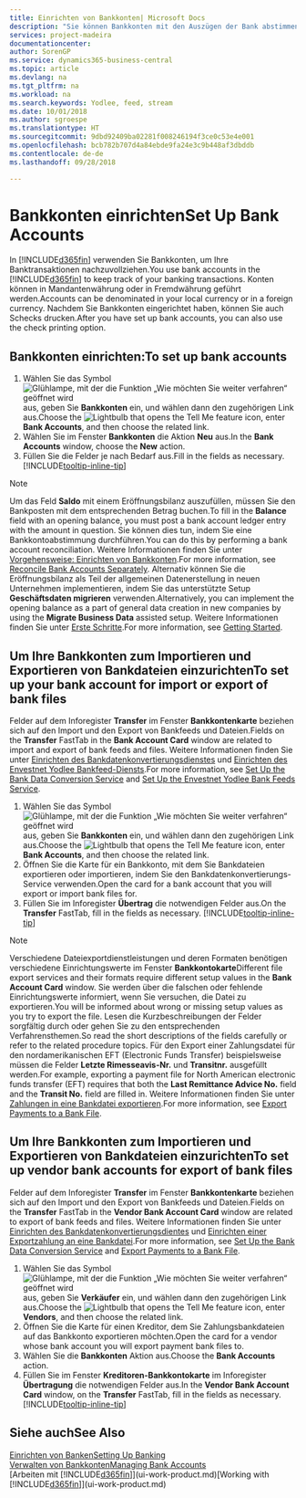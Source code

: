 ```yaml
---
title: Einrichten von Bankkonten| Microsoft Docs
description: "Sie können Bankkonten mit den Auszügen der Bank abstimmen."
services: project-madeira
documentationcenter: 
author: SorenGP
ms.service: dynamics365-business-central
ms.topic: article
ms.devlang: na
ms.tgt_pltfrm: na
ms.workload: na
ms.search.keywords: Yodlee, feed, stream
ms.date: 10/01/2018
ms.author: sgroespe
ms.translationtype: HT
ms.sourcegitcommit: 9dbd92409ba02281f008246194f3ce0c53e4e001
ms.openlocfilehash: bcb782b707d4a84ebde9fa24e3c9b448af3dbddb
ms.contentlocale: de-de
ms.lasthandoff: 09/28/2018

---
```

# <a name="set-up-bank-accounts"></a><span data-ttu-id="dfd62-103">Bankkonten einrichten</span><span class="sxs-lookup"><span data-stu-id="dfd62-103">Set Up Bank Accounts</span></span>
<span data-ttu-id="dfd62-104">In [!INCLUDE[d365fin](includes/d365fin_md.md)] verwenden Sie Bankkonten, um Ihre Banktransaktionen nachzuvollziehen.</span><span class="sxs-lookup"><span data-stu-id="dfd62-104">You use bank accounts in the [!INCLUDE[d365fin](includes/d365fin_md.md)] to keep track of your banking transactions.</span></span> <span data-ttu-id="dfd62-105">Konten können in Mandantenwährung oder in Fremdwährung geführt werden.</span><span class="sxs-lookup"><span data-stu-id="dfd62-105">Accounts can be denominated in your local currency or in a foreign currency.</span></span> <span data-ttu-id="dfd62-106">Nachdem Sie Bankkonten eingerichtet haben, können Sie auch Schecks drucken.</span><span class="sxs-lookup"><span data-stu-id="dfd62-106">After you have set up bank accounts, you can also use the check printing option.</span></span>

## <a name="to-set-up-bank-accounts"></a><span data-ttu-id="dfd62-107">Bankkonten einrichten:</span><span class="sxs-lookup"><span data-stu-id="dfd62-107">To set up bank accounts</span></span>
1. <span data-ttu-id="dfd62-108">Wählen Sie das Symbol ![Glühlampe, mit der die Funktion „Wie möchten Sie weiter verfahren“ geöffnet wird](media/ui-search/search_small.png "Wie möchten Sie weiter verfahren?") aus, geben Sie **Bankkonten** ein, und wählen dann den zugehörigen Link aus.</span><span class="sxs-lookup"><span data-stu-id="dfd62-108">Choose the ![Lightbulb that opens the Tell Me feature](media/ui-search/search_small.png "Tell me what you want to do") icon, enter **Bank Accounts**, and then choose the related link.</span></span>
2. <span data-ttu-id="dfd62-109">Wählen Sie im Fenster **Bankkonten** die Aktion **Neu** aus.</span><span class="sxs-lookup"><span data-stu-id="dfd62-109">In the **Bank Accounts** window, choose the **New** action.</span></span>
3. <span data-ttu-id="dfd62-110">Füllen Sie die Felder je nach Bedarf aus.</span><span class="sxs-lookup"><span data-stu-id="dfd62-110">Fill in the fields as necessary.</span></span> [!INCLUDE[tooltip-inline-tip](includes/tooltip-inline-tip_md.md)]

> [!NOTE]
> <span data-ttu-id="dfd62-111">Um das Feld **Saldo** mit einem Eröffnungsbilanz auszufüllen, müssen Sie den Bankposten mit dem entsprechenden Betrag buchen.</span><span class="sxs-lookup"><span data-stu-id="dfd62-111">To fill in the **Balance** field with an opening balance, you must post a bank account ledger entry with the amount in question.</span></span> <span data-ttu-id="dfd62-112">Sie können dies tun, indem Sie eine Bankkontoabstimmung durchführen.</span><span class="sxs-lookup"><span data-stu-id="dfd62-112">You can do this by performing a bank account reconciliation.</span></span> <span data-ttu-id="dfd62-113">Weitere Informationen finden Sie unter [Vorgehensweise: Einrichten von Bankkonten](bank-how-reconcile-bank-accounts-separately.md).</span><span class="sxs-lookup"><span data-stu-id="dfd62-113">For more information, see [Reconcile Bank Accounts Separately](bank-how-reconcile-bank-accounts-separately.md).</span></span> <span data-ttu-id="dfd62-114">Alternativ können Sie die Eröffnungsbilanz als Teil der allgemeinen Datenerstellung in neuen Unternehmen implementieren, indem Sie das unterstützte Setup **Geschäftsdaten migrieren** verwenden.</span><span class="sxs-lookup"><span data-stu-id="dfd62-114">Alternatively, you can implement the opening balance as a part of general data creation in new companies by using the **Migrate Business Data** assisted setup.</span></span> <span data-ttu-id="dfd62-115">Weitere Informationen finden Sie unter [Erste Schritte](product-get-started.md).</span><span class="sxs-lookup"><span data-stu-id="dfd62-115">For more information, see [Getting Started](product-get-started.md).</span></span>

## <a name="to-set-up-your-bank-account-for-import-or-export-of-bank-files"></a><span data-ttu-id="dfd62-116">Um Ihre Bankkonten zum Importieren und Exportieren von Bankdateien einzurichten</span><span class="sxs-lookup"><span data-stu-id="dfd62-116">To set up your bank account for import or export of bank files</span></span>
<span data-ttu-id="dfd62-117">Felder auf dem Inforegister **Transfer** im Fenster **Bankkontenkarte** beziehen sich auf den Import und den Export von Bankfeeds und Dateien.</span><span class="sxs-lookup"><span data-stu-id="dfd62-117">Fields on the **Transfer** FastTab in the **Bank Account Card** window are related to import and export of bank feeds and files.</span></span> <span data-ttu-id="dfd62-118">Weitere Informationen finden Sie unter [Einrichten des Bankdatenkonvertierungsdienstes](bank-how-setup-bank-data-conversion-service.md) und [Einrichten des Envestnet Yodlee Bankfeed-Diensts](bank-how-setup-bank-statement-service.md).</span><span class="sxs-lookup"><span data-stu-id="dfd62-118">For more information, see [Set Up the Bank Data Conversion Service](bank-how-setup-bank-data-conversion-service.md) and [Set Up the Envestnet Yodlee Bank Feeds Service](bank-how-setup-bank-statement-service.md).</span></span>

1. <span data-ttu-id="dfd62-119">Wählen Sie das Symbol ![Glühlampe, mit der die Funktion „Wie möchten Sie weiter verfahren“ geöffnet wird](media/ui-search/search_small.png "Wie möchten Sie weiter verfahren?") aus, geben Sie **Bankkonten** ein, und wählen dann den zugehörigen Link aus.</span><span class="sxs-lookup"><span data-stu-id="dfd62-119">Choose the ![Lightbulb that opens the Tell Me feature](media/ui-search/search_small.png "Tell me what you want to do") icon, enter **Bank Accounts**, and then choose the related link.</span></span>
2. <span data-ttu-id="dfd62-120">Öffnen Sie die Karte für ein Bankkonto, mit dem Sie Bankdateien exportieren oder importieren, indem Sie den Bankdatenkonvertierungs-Service verwenden.</span><span class="sxs-lookup"><span data-stu-id="dfd62-120">Open the card for a bank account that you will export or import bank files for.</span></span>
3. <span data-ttu-id="dfd62-121">Füllen Sie im Inforegister **Übertrag** die notwendigen Felder aus.</span><span class="sxs-lookup"><span data-stu-id="dfd62-121">On the **Transfer** FastTab, fill in the fields as necessary.</span></span> [!INCLUDE[tooltip-inline-tip](includes/tooltip-inline-tip_md.md)]

> [!NOTE]  
>   <span data-ttu-id="dfd62-122">Verschiedene Dateiexportdienstleistungen und deren Formaten benötigen verschiedene Einrichtungswerte im Fenster **Bankkontokarte**</span><span class="sxs-lookup"><span data-stu-id="dfd62-122">Different file export services and their formats require different setup values in the **Bank Account Card** window.</span></span> <span data-ttu-id="dfd62-123">Sie werden über die falschen oder fehlende Einrichtungswerte informiert, wenn Sie versuchen, die Datei zu exportieren.</span><span class="sxs-lookup"><span data-stu-id="dfd62-123">You will be informed about wrong or missing setup values as you try to export the file.</span></span> <span data-ttu-id="dfd62-124">Lesen die Kurzbeschreibungen der Felder sorgfältig durch oder gehen Sie zu den entsprechenden Verfahrensthemen.</span><span class="sxs-lookup"><span data-stu-id="dfd62-124">So read the short descriptions of the fields carefully or refer to the related procedure topics.</span></span> <span data-ttu-id="dfd62-125">Für den Export einer Zahlungsdatei für den nordamerikanischen EFT (Electronic Funds Transfer) beispielsweise müssen die Felder **Letzte Rimesseavis-Nr.** und **Transitnr.** ausgefüllt werden.</span><span class="sxs-lookup"><span data-stu-id="dfd62-125">For example, exporting a payment file for North American electronic funds transfer (EFT) requires that both the **Last Remittance Advice No.** field and the **Transit No.** field are filled in.</span></span> <span data-ttu-id="dfd62-126">Weitere Informationen finden Sie unter [Zahlungen in eine Bankdatei exportieren](payables-how-export-payments-bank-file.md).</span><span class="sxs-lookup"><span data-stu-id="dfd62-126">For more information, see [Export Payments to a Bank File](payables-how-export-payments-bank-file.md).</span></span>

## <a name="to-set-up-vendor-bank-accounts-for-export-of-bank-files"></a><span data-ttu-id="dfd62-127">Um Ihre Bankkonten zum Importieren und Exportieren von Bankdateien einzurichten</span><span class="sxs-lookup"><span data-stu-id="dfd62-127">To set up vendor bank accounts for export of bank files</span></span>
<span data-ttu-id="dfd62-128">Felder auf dem Inforegister **Transfer** im Fenster **Bankkontenkarte** beziehen sich auf den Import und den Export von Bankfeeds und Dateien.</span><span class="sxs-lookup"><span data-stu-id="dfd62-128">Fields on the **Transfer** FastTab in the **Vendor Bank Account Card** window are related to export of bank feeds and files.</span></span> <span data-ttu-id="dfd62-129">Weitere Informationen finden Sie unter [Einrichten des Bankdatenkonvertierungsdientes](bank-how-setup-bank-data-conversion-service.md) und [Einrichten einer Exportzahlung an eine Bankdatei](payables-how-export-payments-bank-file.md).</span><span class="sxs-lookup"><span data-stu-id="dfd62-129">For more information, see [Set Up the Bank Data Conversion Service](bank-how-setup-bank-data-conversion-service.md) and [Export Payments to a Bank File](payables-how-export-payments-bank-file.md).</span></span>

1. <span data-ttu-id="dfd62-130">Wählen Sie das Symbol ![Glühlampe, mit der die Funktion „Wie möchten Sie weiter verfahren“ geöffnet wird](media/ui-search/search_small.png "Wie möchten Sie weiter verfahren?") aus, geben Sie **Verkäufer** ein, und wählen dann den zugehörigen Link aus.</span><span class="sxs-lookup"><span data-stu-id="dfd62-130">Choose the ![Lightbulb that opens the Tell Me feature](media/ui-search/search_small.png "Tell me what you want to do") icon, enter **Vendors**, and then choose the related link.</span></span>
2. <span data-ttu-id="dfd62-131">Öffnen Sie die Karte für einen Kreditor, dem Sie Zahlungsbankdateien auf das Bankkonto exportieren möchten.</span><span class="sxs-lookup"><span data-stu-id="dfd62-131">Open the card for a vendor whose bank account you will export payment bank files to.</span></span>
3. <span data-ttu-id="dfd62-132">Wählen Sie die **Bankkonten** Aktion aus.</span><span class="sxs-lookup"><span data-stu-id="dfd62-132">Choose the **Bank Accounts** action.</span></span>
3. <span data-ttu-id="dfd62-133">Füllen Sie im Fenster **Kreditoren-Bankkontokarte** im Inforegister **Übertragung** die notwendigen Felder aus.</span><span class="sxs-lookup"><span data-stu-id="dfd62-133">In the **Vendor Bank Account Card** window, on the **Transfer** FastTab, fill in the fields as necessary.</span></span> [!INCLUDE[tooltip-inline-tip](includes/tooltip-inline-tip_md.md)]

## <a name="see-also"></a><span data-ttu-id="dfd62-134">Siehe auch</span><span class="sxs-lookup"><span data-stu-id="dfd62-134">See Also</span></span>
[<span data-ttu-id="dfd62-135">Einrichten von Banken</span><span class="sxs-lookup"><span data-stu-id="dfd62-135">Setting Up Banking</span></span>](bank-setup-banking.md)  
[<span data-ttu-id="dfd62-136">Verwalten von Bankkonten</span><span class="sxs-lookup"><span data-stu-id="dfd62-136">Managing Bank Accounts</span></span>](bank-manage-bank-accounts.md)  
<span data-ttu-id="dfd62-137">[Arbeiten mit [!INCLUDE[d365fin](includes/d365fin_md.md)]](ui-work-product.md)</span><span class="sxs-lookup"><span data-stu-id="dfd62-137">[Working with [!INCLUDE[d365fin](includes/d365fin_md.md)]](ui-work-product.md)</span></span>

